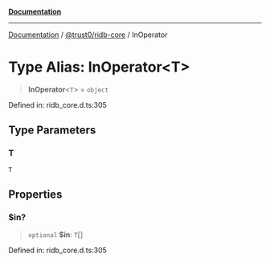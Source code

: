 [**Documentation**](../../../README.md)

***

[Documentation](../../../README.md) / [@trust0/ridb-core](../README.md) / InOperator

# Type Alias: InOperator\<T\>

> **InOperator**\<`T`\> = `object`

Defined in: ridb\_core.d.ts:305

## Type Parameters

### T

`T`

## Properties

### $in?

> `optional` **$in**: `T`[]

Defined in: ridb\_core.d.ts:305
